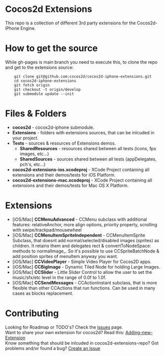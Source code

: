 Cocos2d Extensions
=================
This repo is a collection of different 3rd party extensions for the Cocos2d-iPhone Engine.

How to get the source
=================
While gh-pages is main branch you need to execute this, to clone the repo and get to the extensions source: 

```
    git clone git@github.com:cocos2d/cocos2d-iphone-extensions.git
    cd cocos2d-iphone-extensions
    git fetch origin
    git checkout -t origin/develop
    git submodule update --init
```

Files & Folders
=================
* **cocos2d** - cocos2d-iphone submodule.
* **Extensions** - folders with extensions sources, that can be inlcuded in your project.
* **Tests** - sources & resources of Extensions demos.
   * **SharedResources** - resources shared between all tests (icons, fps images, etc...)
   * **SharedSources** - sources shared between all tests (appDelegates, pch's, etc...)
* **cocos2d-extensions-ios.xcodeproj** - XCode Project containing all extensions and their demos/tests for iOS Platform.
* **cocos2d-extensions-mac.xcodeproj** - XCode Project containing all extensions and their demos/tests for Mac OS X Platform.

Extensions
=================
 * [iOS/Mac] **CCMenuAdvanced** - CCMenu subclass with additional features: relativeAnchor, more align options, priority property, scrolling with swipe/trackpad/mousewheel
 * [iOS/Mac] **CCMenuItemSpriteIndependent** - CCMenuItemSprite Subclass, that doesnt add normal/selected/disabled images (sprites) as children. It retains them and delegates rect & convertToNodeSpace: methods to normalImage_. So it's possible to use CCSpriteBatchNode & add position sprites of menuItem anyway you want.
 * [iOS/Mac] **CCVideoPlayer** - Simple Video Player for Cocos2D apps.
 * [iOS/Mac] **CCBigImage** - Dynamic Tiled Node for holding Large Images.
 * [iOS/Mac] **CCSlider** - Little Slider Control to allow the user to set the music/sfx/etc level in the range of 0.0f to 1.0f.
 * [iOS/Mac] **CCSendMessages** - CCActionInstant subclass, that is more flexible than other CCActions that run functions. Can be used in many cases as blocks replacement. 
 
Contributing
================
Looking for Roadmap or TODO's? Check the [issues](https://github.com/cocos2d/cocos2d-iphone-extensions/issues "Issues") page.  
Want to share your own extension for cocos2d? Read this: [Adding-new-Extension](https://github.com/cocos2d/cocos2d-iphone-extensions/wiki/Adding-new-Extension)  
Know something that should be inlcuded in cocos2d-extensions-repo? Got problems and/or found a bug? [Create an Issue](https://github.com/cocos2d/cocos2d-iphone-extensions/issues/new "New Issue")
